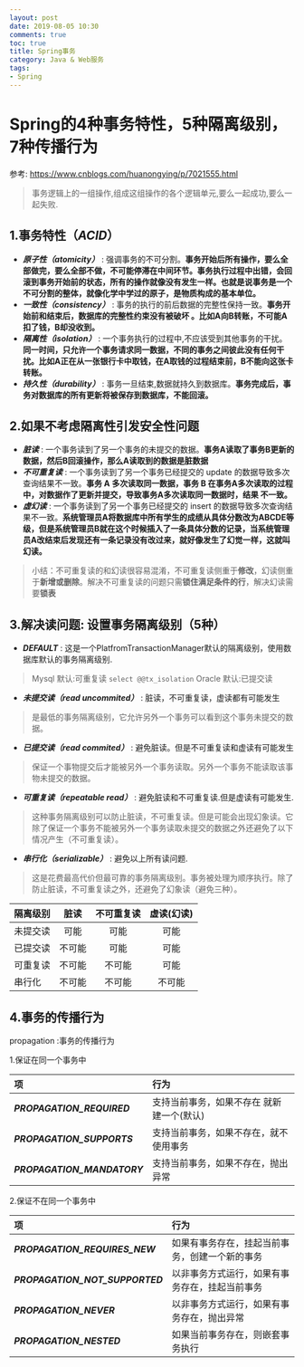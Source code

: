 ```yaml
---
layout: post
date: 2019-08-05 10:30
comments: true
toc: true
title: Spring事务
category: Java & Web服务
tags:
- Spring
---
```


# Spring的4种事务特性，5种隔离级别，7种传播行为

参考: https://www.cnblogs.com/huanongying/p/7021555.html 

<!-- more -->

> 事务逻辑上的一组操作,组成这组操作的各个逻辑单元,要么一起成功,要么一起失败.

## 1.事务特性（**_ACID_**）
* **_原子性（atomicity）_** : 强调事务的不可分割。**事务开始后所有操作，要么全部做完，要么全部不做，不可能停滞在中间环节。事务执行过程中出错，会回滚到事务开始前的状态，所有的操作就像没有发生一样。也就是说事务是一个不可分割的整体，就像化学中学过的原子，是物质构成的基本单位。**
* **_一致性（consistency）_** : 事务的执行的前后数据的完整性保持一致。**事务开始前和结束后，数据库的完整性约束没有被破坏 。比如A向B转账，不可能A扣了钱，B却没收到。**
* **_隔离性（isolation）_** : 一个事务执行的过程中,不应该受到其他事务的干扰。**同一时间，只允许一个事务请求同一数据，不同的事务之间彼此没有任何干扰。比如A正在从一张银行卡中取钱，在A取钱的过程结束前，B不能向这张卡转账。**
* **_持久性（durability）_** : 事务一旦结束,数据就持久到数据库。**事务完成后，事务对数据库的所有更新将被保存到数据库，不能回滚。**

## 2.如果不考虑隔离性引发安全性问题
* **_脏读_** : 一个事务读到了另一个事务的未提交的数据。**事务A读取了事务B更新的数据，然后B回滚操作，那么A读取到的数据是脏数据**
* **_不可重复读_** : 一个事务读到了另一个事务已经提交的 update 的数据导致多次查询结果不一致。**事务 A 多次读取同一数据，事务 B 在事务A多次读取的过程中，对数据作了更新并提交，导致事务A多次读取同一数据时，结果 不一致。**
* **_虚幻读_** : 一个事务读到了另一个事务已经提交的 insert 的数据导致多次查询结果不一致。**系统管理员A将数据库中所有学生的成绩从具体分数改为ABCDE等级，但是系统管理员B就在这个时候插入了一条具体分数的记录，当系统管理员A改结束后发现还有一条记录没有改过来，就好像发生了幻觉一样，这就叫幻读。**

>小结：不可重复读的和幻读很容易混淆，不可重复读侧重于**修改**，幻读侧重于**新增或删除**。解决不可重复读的问题只需**锁住满足条件的行**，解决幻读需要**锁表**

## 3.解决读问题: 设置事务隔离级别（5种） 
* **_DEFAULT_** : 这是一个PlatfromTransactionManager默认的隔离级别，使用数据库默认的事务隔离级别. 
>    Mysql  默认:可重复读    ```select @@tx_isolation```
>    Oracle 默认:已提交读

* **_未提交读（read uncommited）_** : 脏读，不可重复读，虚读都有可能发生 
>    是最低的事务隔离级别，它允许另外一个事务可以看到这个事务未提交的数据。 

* **_已提交读（read commited）_** : 避免脏读。但是不可重复读和虚读有可能发生
>    保证一个事物提交后才能被另外一个事务读取。另外一个事务不能读取该事物未提交的数据。 
 
* **_可重复读（repeatable read）_** : 避免脏读和不可重复读.但是虚读有可能发生. 
>    这种事务隔离级别可以防止脏读，不可重复读。但是可能会出现幻象读。它除了保证一个事务不能被另外一个事务读取未提交的数据之外还避免了以下情况产生（不可重复读）。

* **_串行化（serializable）_** : 避免以上所有读问题. 
>    这是花费最高代价但最可靠的事务隔离级别。事务被处理为顺序执行。除了防止脏读，不可重复读之外，还避免了幻象读（避免三种）。



|  隔离级别 |脏读     |不可重复读|虚读(幻读)|
|:-               |:-:         |:-:               |:-:              |
|未提交读   |可能     |可能           |可能         | 
|已提交读   |不可能  |可能           |可能         |
|可重复读   |不可能  |不可能       |可能         | 
|串行化       |不可能  |不可能       |不可能     | 


## 4.事务的传播行为 
propagation :事务的传播行为 

1.保证在同一个事务中 

项 | 行为
:---|:-----
**_PROPAGATION\_REQUIRED_**  |  支持当前事务，如果不存在 就新建一个(默认) 
**_PROPAGATION\_SUPPORTS_** |  支持当前事务，如果不存在，就不使用事务 
**_PROPAGATION\_MANDATORY_** |   支持当前事务，如果不存在，抛出异常 

2.保证不在同一个事务中 

项|行为
:---|:-----    
**_PROPAGATION\_REQUIRES\_NEW_** |  如果有事务存在，挂起当前事务，创建一个新的事务 
**_PROPAGATION\_NOT\_SUPPORTED_** |  以非事务方式运行，如果有事务存在，挂起当前事务 
**_PROPAGATION\_NEVER_** |  以非事务方式运行，如果有事务存在，抛出异常 
**_PROPAGATION\_NESTED_** |  如果当前事务存在，则嵌套事务执行


